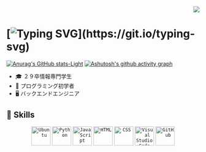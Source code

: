 <div align="right">
  <img src="https://komarev.com/ghpvc/?username=kurazuuuuuu" />
</div>

# [![Typing SVG](https://readme-typing-svg.demolab.com?font=Fira+Code&pause=1000&color=32F715&width=435&lines=Hi%2C+I'm+kurazu.)](https://git.io/typing-svg)

[![Anurag's GitHub stats-Light](https://github-readme-stats.vercel.app/api?username=kurazuuuuuu&show_icons=true&theme=default#gh-light-mode-only)](https://github.com/anuraghazra/github-readme-stats#gh-light-mode-only)
[![Ashutosh's github activity graph](https://github-readme-activity-graph.vercel.app/graph?username=kurazuuuuuu)](https://github.com/ashutosh00710/github-readme-activity-graph)


- 🎓️ ２９卒情報専門学生
- 🔰 プログラミング初学者
- 🖥️ バックエンドエンジニア

## 🌱 Skills
<div align="center">
	<code><img width="50" src="https://raw.githubusercontent.com/marwin1991/profile-technology-icons/refs/heads/main/icons/ubuntu.png" alt="Ubuntu" title="Ubuntu"/></code>
	<code><img width="50" src="https://raw.githubusercontent.com/marwin1991/profile-technology-icons/refs/heads/main/icons/python.png" alt="Python" title="Python"/></code>
	<code><img width="50" src="https://raw.githubusercontent.com/marwin1991/profile-technology-icons/refs/heads/main/icons/javascript.png" alt="JavaScript" title="JavaScript"/></code>
	<code><img width="50" src="https://raw.githubusercontent.com/marwin1991/profile-technology-icons/refs/heads/main/icons/html.png" alt="HTML" title="HTML"/></code>
	<code><img width="50" src="https://raw.githubusercontent.com/marwin1991/profile-technology-icons/refs/heads/main/icons/css.png" alt="CSS" title="CSS"/></code>
	<code><img width="50" src="https://raw.githubusercontent.com/marwin1991/profile-technology-icons/refs/heads/main/icons/visual_studio_code.png" alt="Visual Studio Code" title="Visual Studio Code"/></code>
	<code><img width="50" src="https://raw.githubusercontent.com/marwin1991/profile-technology-icons/refs/heads/main/icons/github.png" alt="GitHub" title="GitHub"/></code>
</div>
